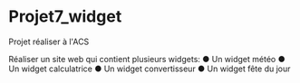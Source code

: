 # Projet7_widget
Projet réaliser à l'ACS

Réaliser un site web qui contient plusieurs widgets:
● Un widget météo
● Un widget calculatrice
● Un widget convertisseur
● Un widget fête du jour
